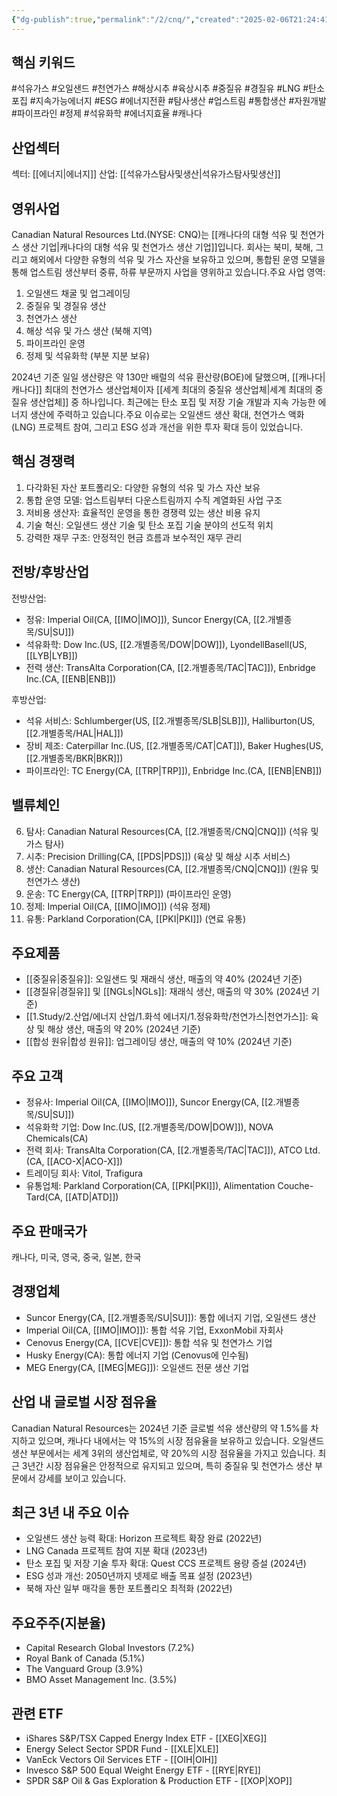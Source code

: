 ```yaml
---
{"dg-publish":true,"permalink":"/2/cnq/","created":"2025-02-06T21:24:41.436+09:00","updated":"2025-06-03T20:05:58.339+09:00"}
---
```


## 핵심 키워드

#석유가스 #오일샌드 #천연가스 #해상시추 #육상시추 #중질유 #경질유 #LNG #탄소포집 #지속가능에너지 #ESG #에너지전환 #탐사생산 #업스트림 #통합생산 #자원개발 #파이프라인 #정제 #석유화학 #에너지효율 #캐나다 

## 산업섹터

섹터: [[에너지\|에너지]]
산업: [[석유가스탐사및생산\|석유가스탐사및생산]]

## 영위사업

Canadian Natural Resources Ltd.(NYSE: CNQ)는 [[캐나다의 대형 석유 및 천연가스 생산 기업\|캐나다의 대형 석유 및 천연가스 생산 기업]]입니다. 회사는 북미, 북해, 그리고 해외에서 다양한 유형의 석유 및 가스 자산을 보유하고 있으며, 통합된 운영 모델을 통해 업스트림 생산부터 중류, 하류 부문까지 사업을 영위하고 있습니다.주요 사업 영역:

1. 오일샌드 채굴 및 업그레이딩
2. 중질유 및 경질유 생산
3. 천연가스 생산
4. 해상 석유 및 가스 생산 (북해 지역)
5. 파이프라인 운영
6. 정제 및 석유화학 (부분 지분 보유)

2024년 기준 일일 생산량은 약 130만 배럴의 석유 환산량(BOE)에 달했으며, [[캐나다\|캐나다]] 최대의 천연가스 생산업체이자 [[세계 최대의 중질유 생산업체\|세계 최대의 중질유 생산업체]] 중 하나입니다. 최근에는 탄소 포집 및 저장 기술 개발과 지속 가능한 에너지 생산에 주력하고 있습니다.주요 이슈로는 오일샌드 생산 확대, 천연가스 액화(LNG) 프로젝트 참여, 그리고 ESG 성과 개선을 위한 투자 확대 등이 있었습니다.

## 핵심 경쟁력

1. 다각화된 자산 포트폴리오: 다양한 유형의 석유 및 가스 자산 보유
2. 통합 운영 모델: 업스트림부터 다운스트림까지 수직 계열화된 사업 구조
3. 저비용 생산자: 효율적인 운영을 통한 경쟁력 있는 생산 비용 유지
4. 기술 혁신: 오일샌드 생산 기술 및 탄소 포집 기술 분야의 선도적 위치
5. 강력한 재무 구조: 안정적인 현금 흐름과 보수적인 재무 관리

## 전방/후방산업

전방산업:

- 정유: Imperial Oil(CA, [[IMO\|IMO]]), Suncor Energy(CA, [[2.개별종목/SU\|SU]])
- 석유화학: Dow Inc.(US, [[2.개별종목/DOW\|DOW]]), LyondellBasell(US, [[LYB\|LYB]])
- 전력 생산: TransAlta Corporation(CA, [[2.개별종목/TAC\|TAC]]), Enbridge Inc.(CA, [[ENB\|ENB]])

후방산업:

- 석유 서비스: Schlumberger(US, [[2.개별종목/SLB\|SLB]]), Halliburton(US, [[2.개별종목/HAL\|HAL]])
- 장비 제조: Caterpillar Inc.(US, [[2.개별종목/CAT\|CAT]]), Baker Hughes(US, [[2.개별종목/BKR\|BKR]])
- 파이프라인: TC Energy(CA, [[TRP\|TRP]]), Enbridge Inc.(CA, [[ENB\|ENB]])

## 밸류체인

6. 탐사: Canadian Natural Resources(CA, [[2.개별종목/CNQ\|CNQ]]) (석유 및 가스 탐사)
7. 시추: Precision Drilling(CA, [[PDS\|PDS]]) (육상 및 해상 시추 서비스)
8. 생산: Canadian Natural Resources(CA, [[2.개별종목/CNQ\|CNQ]]) (원유 및 천연가스 생산)
9. 운송: TC Energy(CA, [[TRP\|TRP]]) (파이프라인 운영)
10. 정제: Imperial Oil(CA, [[IMO\|IMO]]) (석유 정제)
11. 유통: Parkland Corporation(CA, [[PKI\|PKI]]) (연료 유통)

## 주요제품

- [[중질유\|중질유]]: 오일샌드 및 재래식 생산, 매출의 약 40% (2024년 기준)
- [[경질유\|경질유]] 및 [[NGLs\|NGLs]]: 재래식 생산, 매출의 약 30% (2024년 기준)
- [[1.Study/2.산업/에너지 산업/1.화석 에너지/1.정유화학/천연가스\|천연가스]]: 육상 및 해상 생산, 매출의 약 20% (2024년 기준)
- [[합성 원유\|합성 원유]]: 업그레이딩 생산, 매출의 약 10% (2024년 기준)

## 주요 고객

- 정유사: Imperial Oil(CA, [[IMO\|IMO]]), Suncor Energy(CA, [[2.개별종목/SU\|SU]])
- 석유화학 기업: Dow Inc.(US, [[2.개별종목/DOW\|DOW]]), NOVA Chemicals(CA)
- 전력 회사: TransAlta Corporation(CA, [[2.개별종목/TAC\|TAC]]), ATCO Ltd.(CA, [[ACO-X\|ACO-X]])
- 트레이딩 회사: Vitol, Trafigura
- 유통업체: Parkland Corporation(CA, [[PKI\|PKI]]), Alimentation Couche-Tard(CA, [[ATD\|ATD]])

## 주요 판매국가

캐나다, 미국, 영국, 중국, 일본, 한국

## 경쟁업체

- Suncor Energy(CA, [[2.개별종목/SU\|SU]]): 통합 에너지 기업, 오일샌드 생산
- Imperial Oil(CA, [[IMO\|IMO]]): 통합 석유 기업, ExxonMobil 자회사
- Cenovus Energy(CA, [[CVE\|CVE]]): 통합 석유 및 천연가스 기업
- Husky Energy(CA): 통합 에너지 기업 (Cenovus에 인수됨)
- MEG Energy(CA, [[MEG\|MEG]]): 오일샌드 전문 생산 기업

## 산업 내 글로벌 시장 점유율

Canadian Natural Resources는 2024년 기준 글로벌 석유 생산량의 약 1.5%를 차지하고 있으며, 캐나다 내에서는 약 15%의 시장 점유율을 보유하고 있습니다. 오일샌드 생산 부문에서는 세계 3위의 생산업체로, 약 20%의 시장 점유율을 가지고 있습니다. 최근 3년간 시장 점유율은 안정적으로 유지되고 있으며, 특히 중질유 및 천연가스 생산 부문에서 강세를 보이고 있습니다.

## 최근 3년 내 주요 이슈

- 오일샌드 생산 능력 확대: Horizon 프로젝트 확장 완료 (2022년)
- LNG Canada 프로젝트 참여 지분 확대 (2023년)
- 탄소 포집 및 저장 기술 투자 확대: Quest CCS 프로젝트 용량 증설 (2024년)
- ESG 성과 개선: 2050년까지 넷제로 배출 목표 설정 (2023년)
- 북해 자산 일부 매각을 통한 포트폴리오 최적화 (2022년)

## 주요주주(지분율)

- Capital Research Global Investors (7.2%)
- Royal Bank of Canada (5.1%)
- The Vanguard Group (3.9%)
- BMO Asset Management Inc. (3.5%)

## 관련 ETF

- iShares S&P/TSX Capped Energy Index ETF - [[XEG\|XEG]]
- Energy Select Sector SPDR Fund - [[XLE\|XLE]]
- VanEck Vectors Oil Services ETF - [[OIH\|OIH]]
- Invesco S&P 500 Equal Weight Energy ETF - [[RYE\|RYE]]
- SPDR S&P Oil & Gas Exploration & Production ETF - [[XOP\|XOP]]